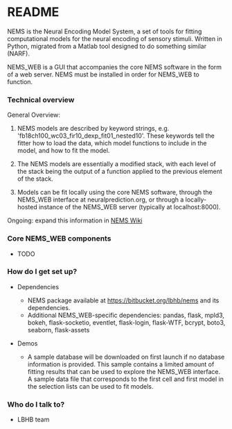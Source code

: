 # README #

NEMS is the Neural Encoding Model System, a set of tools for fitting computational models for the neural encoding of sensory stimuli.  Written in Python, migrated from a Matlab tool designed to do something similar (NARF).

NEMS_WEB is a GUI that accompanies the core NEMS software in the form of a web server. NEMS must be installed in order for NEMS_WEB to function.

### Technical overview ###

General Overview: 

1. NEMS models are described by keyword strings, e.g. 'fb18ch100_wc03_fir10_dexp_fit01_nested10'. These keywords tell the fitter how to load the data, which model functions to include in the model, and how to fit the model.

2. The NEMS models are essentially a modified stack, with each level of the stack being the output of a function applied to the previous element of the stack.

3. Models can be fit locally using the core NEMS software, through the NEMS_WEB interface at neuralprediction.org, or through a locally-hosted instance of the NEMS_WEB server (typically at localhost:8000).
 

Ongoing: expand this information in [NEMS Wiki](https://bitbucket.org/lbhb/nems/wiki/Home)

### Core NEMS_WEB components ###

* TODO

### How do I get set up? ###

* Dependencies
    * NEMS package available at https://bitbucket.org/lbhb/nems and its dependencies.
    * Additional NEMS_WEB-specific dependencies: pandas, flask, mpld3, bokeh, flask-socketio, eventlet, flask-login, flask-WTF, bcrypt, boto3, seaborn, 
    flask-assets

* Demos
    * A sample database will be downloaded on first launch if no database information is provided. This sample contains a limited amount of fitting results that can be used to explore the NEMS_WEB interface. A sample data file that corresponds to the first cell and first model in the selection lists can be used to fit models.
    
### Who do I talk to? ###

* LBHB team
